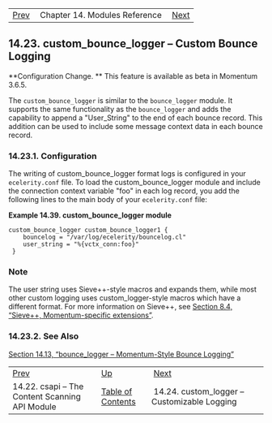 |     |     |     |
| --- | --- | --- |
| [Prev](modules.csapi)  | Chapter 14. Modules Reference |  [Next](modules.custom_logger.php) |

## 14.23. custom_bounce_logger – Custom Bounce Logging

<a class="indexterm" name="idp18864944"></a>

**Configuration Change. ** This feature is available as beta in Momentum 3.6.5.

The `custom_bounce_logger` is similar to the `bounce_logger` module. It supports the same functionality as the `bounce_logger` and adds the capability to append a "User_String" to the end of each bounce record. This addition can be used to include some message context data in each bounce record.

### 14.23.1. Configuration

The writing of custom_bounce_logger format logs is configured in your `ecelerity.conf` file. To load the custom_bounce_logger module and include the connection context variable "foo" in each log record, you add the following lines to the main body of your `ecelerity.conf` file:

<a name="example.custom_bounce_logger"></a>

**Example 14.39. custom_bounce_logger module**

```
custom_bounce_logger custom_bounce_logger1 {
    bouncelog = "/var/log/ecelerity/bouncelog.cl"
    user_string = "%{vctx_conn:foo}"
 }
```

### Note

The user string uses Sieve++-style macros and expands them, while most other custom logging uses custom_logger-style macros which have a different format. For more information on Sieve++, see [Section 8.4, “Sieve++, Momentum-specific extensions”](sieve.ecaddons "8.4. Sieve++, Momentum-specific extensions").

### 14.23.2. See Also

[Section 14.13, “bounce_logger – Momentum-Style Bounce Logging”](modules.bounce_logger "14.13. bounce_logger – Momentum-Style Bounce Logging")

|     |     |     |
| --- | --- | --- |
| [Prev](modules.csapi)  | [Up](modules.php) |  [Next](modules.custom_logger.php) |
| 14.22. csapi – The Content Scanning API Module  | [Table of Contents](index) |  14.24. custom_logger – Customizable Logging |

